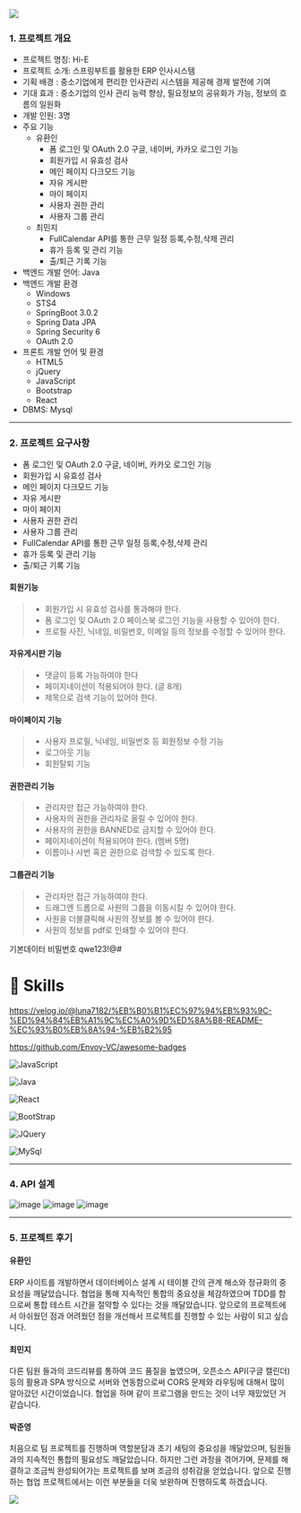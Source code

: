 <img src="https://capsule-render.vercel.app/api?type=waving&color=BDBDC8&height=150&section=header" />

### 1. 프로젝트 개요
- 프로젝트 명칭: Hi-E
- 프로젝트 소개: 스프링부트를 활용한 ERP 인사시스템
- 기획 배경 : 중소기업에게 편리한 인사관리 시스템을 제공해 경제 발전에 기여
- 기대 효과 : 중소기업의 인사 관리 능력 향상, 필요정보의 공유화가 가능, 정보의 흐름의 일원화
- 개발 인원: 3명
- 주요 기능
	- 유환인 
		- 폼 로그인 및 OAuth 2.0 구글, 네이버, 카카오 로그인 기능	
		- 회원가입 시 유효성 검사	
		- 메인 페이지 다크모드 기능
		- 자유 게시판 
		- 마이 페이지
		- 사용자 권한 관리 
		- 사용자 그룹 관리
  	- 최민지	
	   	- FullCalendar API를 통한 근무 일정 등록,수정,삭제 관리
	   	- 휴가 등록 및 관리 기능
	   	- 출/퇴근 기록 기능
- 백엔드 개발 언어: Java
- 백엔드 개발 환경
	- Windows
	- STS4
	- SpringBoot 3.0.2
	- Spring Data JPA
	- Spring Security 6
	- OAuth 2.0
- 프론트 개발 언어 및 환경
	- HTML5
	- jQuery
	- JavaScript
	- Bootstrap
	- React
- DBMS: Mysql

<hr>

### 2. 프로젝트 요구사항
- 폼 로그인 및 OAuth 2.0 구글, 네이버, 카카오 로그인 기능
- 회원가입 시 유효성 검사
- 메인 페이지 다크모드 기능
- 자유 게시판 
- 마이 페이지
- 사용자 권한 관리 
- 사용자 그룹 관리 
- FullCalendar API를 통한 근무 일정 등록,수정,삭제 관리
- 휴가 등록 및 관리 기능
- 출/퇴근 기록 기능

#### 회원기능
> - 회원가입 시 유효성 검사를 통과해야 한다.
> - 폼 로그인 및 OAuth 2.0 페이스북 로그인 기능을 사용할 수 있어야 한다.
> - 프로필 사진, 닉네임, 비밀번호, 이메일 등의 정보를 수정할 수 있어야 한다.

#### 자유게시판 기능
> - 댓글이 등록 가능하여야 한다
> - 페이지네이션이 적용되어야 한다. (글 8개)
> - 제목으로 검색 기능이 있어야 한다.


#### 마이페이지 기능
> - 사용자 프로필, 닉네임, 비밀번호 등 회원정보 수정 기능
> - 로그아웃 기능
> - 회원탈퇴 기능

#### 권한관리 기능
> - 관리자만 접근 가능하여야 한다.
> - 사용자의 권한을 관리자로 올릴 수 있어야 한다.
> - 사용자의 권한을 BANNED로 금지할 수 있어야 한다.
> - 페이지네이션이 적용되어야 한다. (멤버 5명)
> - 이름이나 사번 혹은 권한으로 검색할 수 있도록 한다.

#### 그룹관리 기능
> - 관리자만 접근 가능하여야 한다.
> - 드래그엔 드롭으로 사원의 그룹을 이동시킬 수 있어야 한다.
> - 사원을 더블클릭해 사원의 정보를 볼 수 있어야 한다.
> - 사원의 정보를 pdf로 인쇄할 수 있어야 한다.


기본데이터 비밀번호 qwe123!@#


# 🚀 Skills


https://velog.io/@luna7182/%EB%B0%B1%EC%97%94%EB%93%9C-%ED%94%84%EB%A1%9C%EC%A0%9D%ED%8A%B8-README-%EC%93%B0%EB%8A%94-%EB%B2%95

https://github.com/Envoy-VC/awesome-badges


![JavaScript](https://img.shields.io/badge/JavaScript-F7DF1E?style=for-the-badge&logo=JavaScript&logoColor=white)

![Java](https://img.shields.io/badge/Java-ED8B00?style=for-the-badge&logo=openjdk&logoColor=white)

![React](https://img.shields.io/badge/React-20232A?style=for-the-badge&logo=react&logoColor=61DAFB)

![BootStrap](https://img.shields.io/badge/Bootstrap-563D7C?style=for-the-badge&logo=bootstrap&logoColor=white)

![JQuery](https://img.shields.io/badge/jQuery-0769AD?style=for-the-badge&logo=jquery&logoColor=white)

![MySql](https://img.shields.io/badge/MySQL-00000F?style=for-the-badge&logo=mysql&logoColor=white)

<hr>

### 4. API 설계

![image](https://github.com/yoohwanihn/Hi-E/assets/73772238/b101c5bd-419e-4d12-a355-4d5d011e9fc2)
![image](https://github.com/yoohwanihn/Hi-E/assets/73772238/b09d9e63-fca1-4fa3-b0ed-e647d7fe0562)
![image](https://github.com/yoohwanihn/Hi-E/assets/73772238/bc844692-2c3d-4ceb-96b0-8057d4b6052a)


<hr>

### 5. 프로젝트 후기

#### 유환인

ERP 사이트를 개발하면서 데이터베이스 설계 시 테이블 간의 관계 해소와 정규화의 중요성을 깨달았습니다. 협업을 통해 지속적인 통합의 중요성을 체감하였으며 TDD를 함으로써 통합 테스트 시간을 절약할 수 있다는 것을 깨달았습니다. 앞으로의 프로젝트에서 아쉬웠던 점과 어려웠던 점을 개선해서 프로젝트를 진행할 수 있는 사람이 되고 싶습니다.

#### 최민지

다른 팀원 들과의 코드리뷰를 통하여 코드 품질을 높였으며, 오픈소스 API(구글 캘린더)등의 활용과 SPA 방식으로 서버와 연동함으로써 CORS 문제와 라우팅에 대해서 많이 알아갔던 시간이었습니다. 협업을 하며 같이 프로그램을 만드는 것이 너무 재밌었던 거 같습니다.

#### 박준영

처음으로 팀 프로젝트를 진행하며 역할분담과 초기 세팅의 중요성을 깨달았으며, 팀원들과의 지속적인 통합의 필요성도 깨달았습니다.
하지만 그런 과정을 겪어가며, 문제를 해결하고 조금씩 완성되어가는 프로젝트를 보며 조금의 성취감을 얻었습니다. 앞으로 진행하는 협업 프로젝트에서는 이런 부분들을 더욱 보완하며 진행하도록 하겠습니다.





<img src="https://capsule-render.vercel.app/api?type=waving&color=BDBDC8&height=150&section=footer" />


